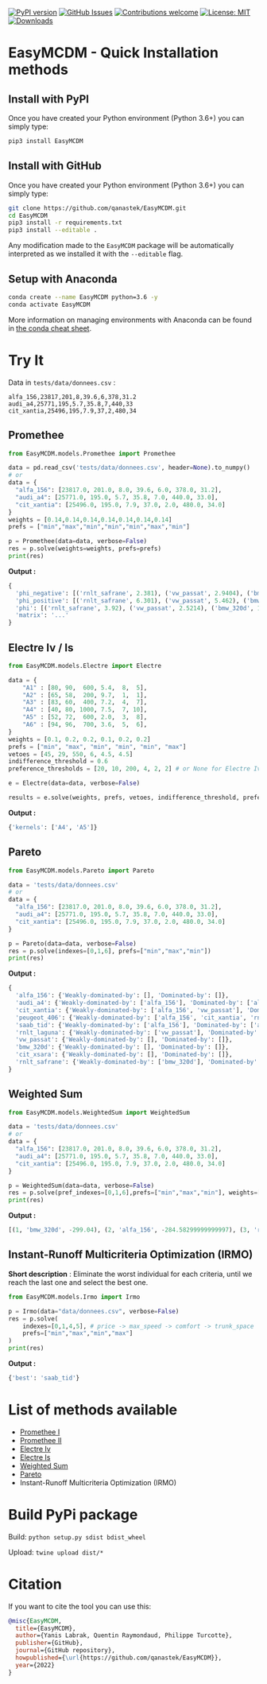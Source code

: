 [![PyPI version](https://badge.fury.io/py/EasyMCDM.svg)](https://badge.fury.io/py/EasyMCDM)
[![GitHub Issues](https://img.shields.io/github/issues/qanastek/EasyMCDM.svg)](https://github.com/qanastek/EasyMCDM/issues)
[![Contributions welcome](https://img.shields.io/badge/contributions-welcome-brightgreen.svg)](CONTRIBUTING.md)
[![License: MIT](https://img.shields.io/badge/License-MIT-brightgreen.svg)](https://opensource.org/licenses/MIT)
[![Downloads](https://static.pepy.tech/personalized-badge/EasyMCDM?period=total&units=international_system&left_color=grey&right_color=orange&left_text=Downloads)](https://pepy.tech/project/EasyMCDM)

# EasyMCDM - Quick Installation methods

## Install with PyPI

Once you have created your Python environment (Python 3.6+) you can simply type:

```bash
pip3 install EasyMCDM
```

## Install with GitHub

Once you have created your Python environment (Python 3.6+) you can simply type:

```bash
git clone https://github.com/qanastek/EasyMCDM.git
cd EasyMCDM
pip3 install -r requirements.txt
pip3 install --editable .
```

Any modification made to the `EasyMCDM` package will be automatically interpreted as we installed it with the `--editable` flag.

## Setup with Anaconda

```bash
conda create --name EasyMCDM python=3.6 -y
conda activate EasyMCDM
```

More information on managing environments with Anaconda can be found in [the conda cheat sheet](https://docs.conda.io/projects/conda/en/4.6.0/_downloads/52a95608c49671267e40c689e0bc00ca/conda-cheatsheet.pdf).

# Try It

Data in `tests/data/donnees.csv` :

```csv
alfa_156,23817,201,8,39.6,6,378,31.2
audi_a4,25771,195,5.7,35.8,7,440,33
cit_xantia,25496,195,7.9,37,2,480,34
```

## Promethee

```python
from EasyMCDM.models.Promethee import Promethee

data = pd.read_csv('tests/data/donnees.csv', header=None).to_numpy()
# or
data = {
  "alfa_156": [23817.0, 201.0, 8.0, 39.6, 6.0, 378.0, 31.2],
  "audi_a4": [25771.0, 195.0, 5.7, 35.8, 7.0, 440.0, 33.0],
  "cit_xantia": [25496.0, 195.0, 7.9, 37.0, 2.0, 480.0, 34.0]
}
weights = [0.14,0.14,0.14,0.14,0.14,0.14,0.14]
prefs = ["min","max","min","min","min","max","min"]

p = Promethee(data=data, verbose=False)
res = p.solve(weights=weights, prefs=prefs)
print(res)
```

**Output :**

```python
{
  'phi_negative': [('rnlt_safrane', 2.381), ('vw_passat', 2.9404), ('bmw_320d', 3.3603), ('saab_tid', 3.921), ('audi_a4', 4.34), ('cit_xantia', 4.48), ('rnlt_laguna', 5.04), ('alfa_156', 5.32), ('peugeot_406', 5.461), ('cit_xsara', 5.741)],
  'phi_positive': [('rnlt_safrane', 6.301), ('vw_passat', 5.462), ('bmw_320d', 5.18), ('saab_tid', 4.76), ('audi_a4', 4.0605), ('cit_xantia', 3.921), ('rnlt_laguna', 3.6406), ('alfa_156', 3.501), ('peugeot_406', 3.08), ('cit_xsara', 3.08)],
  'phi': [('rnlt_safrane', 3.92), ('vw_passat', 2.5214), ('bmw_320d', 1.8194), ('saab_tid', 0.839), ('audi_a4', -0.27936), ('cit_xantia', -0.5596), ('rnlt_laguna', -1.3995), ('alfa_156', -1.8194), ('peugeot_406', -2.381), ('cit_xsara', -2.661)],
  'matrix': '...'
}
```

## Electre Iv / Is

```python
from EasyMCDM.models.Electre import Electre

data = {
    "A1" : [80, 90,  600, 5.4,  8,  5],
    "A2" : [65, 58,  200, 9.7,  1,  1],
    "A3" : [83, 60,  400, 7.2,  4,  7],
    "A4" : [40, 80, 1000, 7.5,  7, 10],
    "A5" : [52, 72,  600, 2.0,  3,  8],
    "A6" : [94, 96,  700, 3.6,  5,  6],
}
weights = [0.1, 0.2, 0.2, 0.1, 0.2, 0.2]
prefs = ["min", "max", "min", "min", "min", "max"]
vetoes = [45, 29, 550, 6, 4.5, 4.5]
indifference_threshold = 0.6
preference_thresholds = [20, 10, 200, 4, 2, 2] # or None for Electre Iv

e = Electre(data=data, verbose=False)

results = e.solve(weights, prefs, vetoes, indifference_threshold, preference_thresholds)
```

**Output :**

```python
{'kernels': ['A4', 'A5']}
```

## Pareto

```python
from EasyMCDM.models.Pareto import Pareto

data = 'tests/data/donnees.csv'
# or
data = {
  "alfa_156": [23817.0, 201.0, 8.0, 39.6, 6.0, 378.0, 31.2],
  "audi_a4": [25771.0, 195.0, 5.7, 35.8, 7.0, 440.0, 33.0],
  "cit_xantia": [25496.0, 195.0, 7.9, 37.0, 2.0, 480.0, 34.0]
}

p = Pareto(data=data, verbose=False)
res = p.solve(indexes=[0,1,6], prefs=["min","max","min"])
print(res)
```

**Output :**

```python
{
  'alfa_156': {'Weakly-dominated-by': [], 'Dominated-by': []},
  'audi_a4': {'Weakly-dominated-by': ['alfa_156'], 'Dominated-by': ['alfa_156']}, 
  'cit_xantia': {'Weakly-dominated-by': ['alfa_156', 'vw_passat'], 'Dominated-by': ['alfa_156']},
  'peugeot_406': {'Weakly-dominated-by': ['alfa_156', 'cit_xantia', 'rnlt_laguna', 'vw_passat'], 'Dominated-by': ['alfa_156', 'cit_xantia', 'rnlt_laguna', 'vw_passat']},
  'saab_tid': {'Weakly-dominated-by': ['alfa_156'], 'Dominated-by': ['alfa_156']}, 
  'rnlt_laguna': {'Weakly-dominated-by': ['vw_passat'], 'Dominated-by': ['vw_passat']}, 
  'vw_passat': {'Weakly-dominated-by': [], 'Dominated-by': []},
  'bmw_320d': {'Weakly-dominated-by': [], 'Dominated-by': []},
  'cit_xsara': {'Weakly-dominated-by': [], 'Dominated-by': []},
  'rnlt_safrane': {'Weakly-dominated-by': ['bmw_320d'], 'Dominated-by': ['bmw_320d']}
}
```

## Weighted Sum

```python
from EasyMCDM.models.WeightedSum import WeightedSum

data = 'tests/data/donnees.csv'
# or
data = {
  "alfa_156": [23817.0, 201.0, 8.0, 39.6, 6.0, 378.0, 31.2],
  "audi_a4": [25771.0, 195.0, 5.7, 35.8, 7.0, 440.0, 33.0],
  "cit_xantia": [25496.0, 195.0, 7.9, 37.0, 2.0, 480.0, 34.0]
}

p = WeightedSum(data=data, verbose=False)
res = p.solve(pref_indexes=[0,1,6],prefs=["min","max","min"], weights=[0.001,2,3], target='min')
print(res)
```

**Output :**

```python
[(1, 'bmw_320d', -299.04), (2, 'alfa_156', -284.58299999999997), (3, 'rnlt_safrane', -280.84), (4, 'saab_tid', -275.817), (5, 'vw_passat', -265.856), (6, 'audi_a4', -265.229), (7, 'rnlt_laguna', -262.93600000000004), (8, 'cit_xantia', -262.504), (9, 'peugeot_406', -252.551), (10, 'cit_xsara', -244.416)]
```

## Instant-Runoff Multicriteria Optimization (IRMO)

**Short description** : Eliminate the worst individual for each criteria, until we reach the last one and select the best one.

```python
from EasyMCDM.models.Irmo import Irmo

p = Irmo(data="data/donnees.csv", verbose=False)
res = p.solve(
    indexes=[0,1,4,5], # price -> max_speed -> comfort -> trunk_space
    prefs=["min","max","min","max"]
)
print(res)
```

**Output :**

```python
{'best': 'saab_tid'}
```


# List of methods available

- [Promethee I](https://www.sciencedirect.com/science/article/pii/S0098300411004365)
- [Promethee II](https://www.sciencedirect.com/science/article/pii/S0098300411004365)
- [Electre Iv](https://en.wikipedia.org/wiki/%C3%89LECTRE)
- [Electre Is](https://en.wikipedia.org/wiki/%C3%89LECTRE)
- [Weighted Sum](https://en.wikipedia.org/wiki/Weighted_sum_model)
- [Pareto](https://www.sciencedirect.com/topics/engineering/pareto-optimality)
- Instant-Runoff Multicriteria Optimization (IRMO)

# Build PyPi package

Build: `python setup.py sdist bdist_wheel`

Upload: `twine upload dist/*`

# Citation

If you want to cite the tool you can use this:

```bibtex
@misc{EasyMCDM,
  title={EasyMCDM},
  author={Yanis Labrak, Quentin Raymondaud, Philippe Turcotte},
  publisher={GitHub},
  journal={GitHub repository},
  howpublished={\url{https://github.com/qanastek/EasyMCDM}},
  year={2022}
}
```
